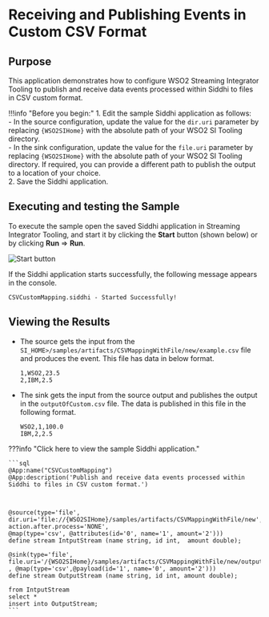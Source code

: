 # Receiving and Publishing Events in Custom CSV Format

## Purpose

This application demonstrates how to configure WSO2 Streaming Integrator Tooling to publish and receive data events processed within Siddhi to files in CSV custom format.

!!!info "Before you begin:"
    1. Edit the sample Siddhi application as follows:<br/>
        - In the source configuration, update the value for the `dir.uri` parameter by replacing `{WSO2SIHome}` with the absolute path of your WSO2 SI Tooling directory.<br/>
        - In the sink configuration, update the value for the `file.uri` parameter by replacing `{WSO2SIHome}` with the absolute path of your WSO2 SI Tooling directory. If required, you can provide a different path to publish the output to a location of your choice.<br/>
    2. Save the Siddhi application.


## Executing and testing the Sample

To execute the sample open the saved Siddhi application in Streaming Integrator Tooling, and start it by clicking the **Start** button (shown below) or by clicking **Run** => **Run**.

![Start button](../../images/amazon-s3-sink-sample/start.png)

If the Siddhi application starts successfully, the following message appears in the console.

`CSVCustomMapping.siddhi - Started Successfully!`

## Viewing the Results

* The source gets the input from the `SI_HOME>/samples/artifacts/CSVMappingWithFile/new/example.csv` file and produces the event. This file has data in below format.

    `1,WSO2,23.5`<br/>
    `2,IBM,2.5`<br/>

* The sink gets the input from the source output and publishes the output in the `outputOfCustom.csv` file. The data is published in this file in the following format.

    `WSO2,1,100.0`<br/>
    `IBM,2,2.5`<br/>

???info "Click here to view the sample Siddhi application."

    ```sql
    @App:name("CSVCustomMapping")
    @App:description('Publish and receive data events processed within Siddhi to files in CSV custom format.')



    @source(type='file',
    dir.uri='file://{WSO2SIHome}/samples/artifacts/CSVMappingWithFile/new',
    action.after.process='NONE',
    @map(type='csv', @attributes(id='0', name='1', amount='2')))
    define stream IntputStream (name string, id int,  amount double);

    @sink(type='file', file.uri='/{WSO2SIHome}/samples/artifacts/CSVMappingWithFile/new/outputOfCustom.csv' , @map(type='csv',@payload(id='1', name='0', amount='2')))
    define stream OutputStream (name string, id int, amount double);

    from IntputStream
    select *
    insert into OutputStream;
    ```